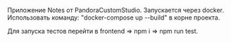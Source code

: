 Приложение Notes от PandoraCustomStudio.
Запускается через docker.
Использовать команду: "docker-compose up --build" в корне проекта.

Для запуска тестов перейти в frontend => npm i => npm run test.
